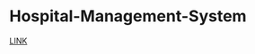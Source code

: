 # Hospital-Management-System
<a href=" https://github.com/haseebsofi25/Car-Rental-System/tree/main">LINK</a>
